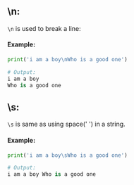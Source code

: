 

## \n: 

`\n` is used to break a line: 
#### Example:
```python
print('i am a boy\nWho is a good one')

# Output:
i am a boy
Who is a good one
```

## \s:

`\s` is same as using space(' ') in a string. 

#### Example:
```python
print('i am a boy\sWho is a good one')

# Output:
i am a boy Who is a good one
```